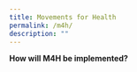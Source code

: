 ```yaml
---
title: Movements for Health
permalink: /m4h/
description: ""
---
```

**How will M4H be implemented?**
